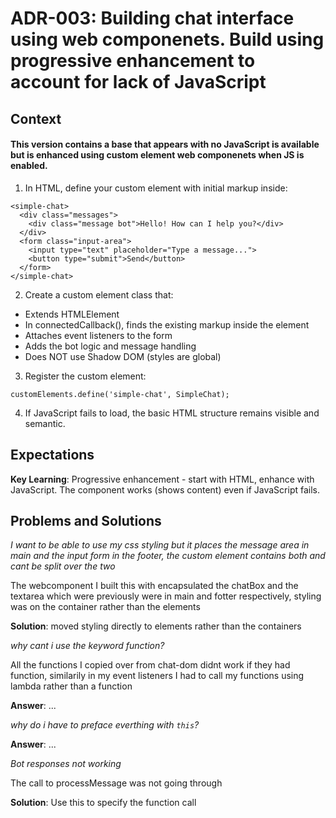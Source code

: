 # ADR-003: Building chat interface using web componenets. Build using progressive enhancement to account for lack of JavaScript

## Context

#### This version contains a base that appears with no JavaScript is available but is enhanced using custom element web componenets when JS is enabled.

1. In HTML, define your custom element with initial markup inside:

```
<simple-chat>
  <div class="messages">
    <div class="message bot">Hello! How can I help you?</div>
  </div>
  <form class="input-area">
    <input type="text" placeholder="Type a message...">
    <button type="submit">Send</button>
  </form>
</simple-chat> 

```

2. Create a custom element class that:

- Extends HTMLElement
- In connectedCallback(), finds the existing markup inside the element
- Attaches event listeners to the form
- Adds the bot logic and message handling
- Does NOT use Shadow DOM (styles are global)

3. Register the custom element:

`customElements.define('simple-chat', SimpleChat);`

4. If JavaScript fails to load, the basic HTML structure remains visible and semantic.

## Expectations

__Key Learning__: Progressive enhancement - start with HTML, enhance with JavaScript. The component works (shows content) even if JavaScript fails.

## Problems and Solutions

_I want to be able to use my css styling but it places the message area in main and the input form in the footer, the custom element contains both and cant be split over the two_

The webcomponent I built this with encapsulated the chatBox and the textarea which were previously were in main and fotter respectively, styling was on the container rather than the elements

__Solution__: moved styling directly to elements rather than the containers

_why cant i use the keyword function?_

All the functions I copied over from chat-dom didnt work if they had function, similarily in my event listeners I had to call my functions using lambda rather than a function

__Answer__: ...

_why do i have to preface everthing with `this`?_

__Answer__: ...

_Bot responses not working_

The call to processMessage was not going through

__Solution__: Use this to specify the function call



